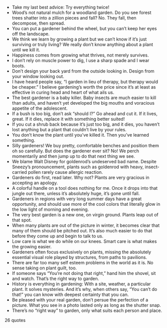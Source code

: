  - Take my last best advice: Try everything twice!
 - Wood’s not natural mulch for a woodland garden. Do you see forest trees shatter into a zillion pieces and fall? No. They fall, then decompose, then spread.
 - You can put a gardener behind the wheel, but you can’t keep her eyes off the landscape.
 - We think we learn by growing a plant but we can’t know if it’s just surviving or truly living? We really don’t know anything about a plant until we kill it.
 - Happiness comes from growing what thrives, not merely survives.
 - I don’t rely on muscle power to dig, I use a sharp spade and I wear boots.
 - Don’t design your back yard from the outside looking in. Design from your window looking out.
 - I have heard people say, “I garden in lieu of therapy, but therapy would be cheaper.” I believe gardening’s worth the price since it’s at least as effective in curing head and heart of what ails us.
 - The best gardener is a baby killer. Baby insects are much easier to kill than adults, and haven’t yet developed the big mouths and voracious appetite of the adolescent.
 - If a bush is too big, don’t ask “should I?” Go ahead and cut it. If it lives, great. If it dies, replace it with something better suited!
 - If you cut a shrub back because it’s just too big, and it dies, you haven’t lost anything but a plant that couldn’t live by your rules.
 - You don’t know the plant until you’ve killed it. Then you’ve learned something.
 - Silly gardeners! We buy pretty, comfortable benches and position them oh so carefully. But does the gardener ever sit? No! We perch momentarily and then jump up to do that next thing we see.
 - We blame Walt Disney for goldenrod’s undeserved bad name. Despite Sneezy’s pronouncement, plants such as goldenrod with heavy, insect-carried pollen rarely cause allergic reaction.
 - Gardeners do first, read later. Why not? Plants are very gracious in accepting an apology.
 - A colorful handle on a tool does nothing for me. Once it drops into that jungle out there, unless it’s absolutely huge, it’s gone until fall.
 - Gardeners in regions with very long summer days have a great opportunity, and should use more of the cool colors that literally glow in the low light of morning and evening.
 - The very best garden is a new one, on virgin ground. Plants leap out of that spot.
 - When many plants are out of the picture in winter, it becomes clear that many of them should be pitched out. It’s also much easier to do that before they come up and begin to talk to us.
 - Low care is what we do while on our knees. Smart care is what makes the growing easier.
 - Gardeners often focus exclusively on plants, missing the absolutely essential visual role played by structures, from paths to pavilions.
 - There are far too many self esteem problems in the world as it is. No sense taking on plant guilt, too.
 - If someone says “You’re not doing that right,” hand him the shovel, sit and watch. That’s the right way to garden.
 - History is everything in gardening: With a site, weather, a particular plant. It solves mysteries. And it’s why, when others say, “You can’t do that!” you can know with deepest certainty that you can.
 - Be pleased with your real garden, don’t persue the perfection of a picture. What you see in a photo lasted only as long as the shutter snap.
 - There’s no “right way” to garden, only what suits each person and place.

26 quotes